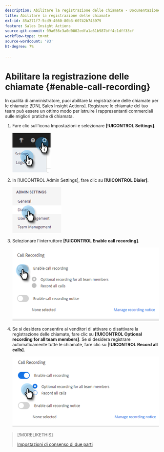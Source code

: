 ```yaml
---
description: Abilitare la registrazione delle chiamate - Documentazione Marketo - Documentazione del prodotto
title: Abilitare la registrazione delle chiamate
exl-id: 85a271f7-5cd9-4660-80b3-60742b743979
feature: Sales Insight Actions
source-git-commit: 09a656c3a0d0002edfa1a61b987bff4c1dff33cf
workflow-type: tm+mt
source-wordcount: '83'
ht-degree: 7%

---
```


# Abilitare la registrazione delle chiamate {#enable-call-recording}

In qualità di amministratore, puoi abilitare la registrazione delle chiamate per le chiamate [!DNL Sales Insight Actions]. Registrare le chiamate del tuo team può essere un ottimo modo per istruire i rappresentanti commerciali sulle migliori pratiche di chiamata.

1. Fare clic sull&#39;icona Impostazioni e selezionare **[!UICONTROL Settings]**.

   ![](assets/enable-call-recording-1.png)

1. In [!UICONTROL Admin Settings], fare clic su **[!UICONTROL Dialer]**.

   ![](assets/enable-call-recording-2.png)

1. Selezionare l&#39;interruttore **[!UICONTROL Enable call recording]**.

   ![](assets/enable-call-recording-3.png)

1. Se si desidera consentire ai venditori di attivare o disattivare la registrazione delle chiamate, fare clic su **[!UICONTROL Optional recording for all team members]**. Se si desidera registrare automaticamente tutte le chiamate, fare clic su **[!UICONTROL Record all calls]**.

   ![](assets/enable-call-recording-4.png)

>[!MORELIKETHIS]
>
>[Impostazioni di consenso di due parti](/help/marketo/product-docs/marketo-sales-insight/actions/phone/two-party-consent-settings.md)
